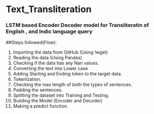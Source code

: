 # Text_Transliteration
### LSTM based Encoder Decoder model for Transliteratin of English , and Indic language query

##Steps followed(Flow):
1. Importing the data from GitHub (Using !wget)
2. Reading the data (Using Pandas)
3. Checking if the data has any Nan values.
4. Converting the text into Lower case
5. Adding Starting and Ending token to the target data.
6. Tokenization.
7. Checking the max length of both the types of sentences.
8. Padding the sentences.
9. Splitting the dataset into Training and Testing.
10. Building the Model (Encoder and Decoder)
11. Making a predict function.
